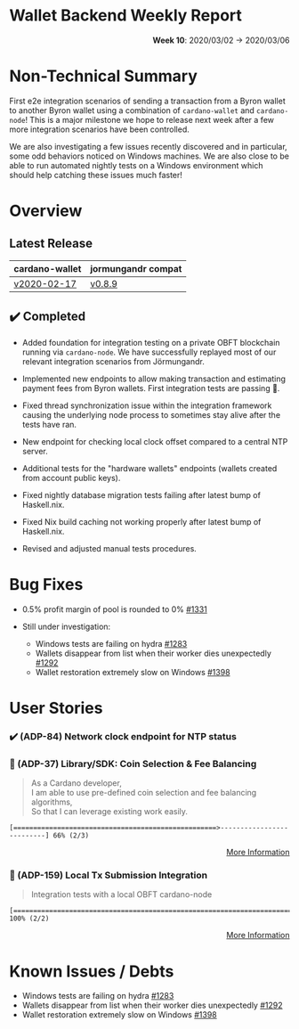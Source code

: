 # Wallet Backend Weekly Report

<p align="right">
  <strong>Week 10</strong>: 2020/03/02 → 2020/03/06
</p>

# Non-Technical Summary

First e2e integration scenarios of sending a transaction from a Byron wallet to
another Byron wallet using a combination of `cardano-wallet` and
`cardano-node`! This is a major milestone we hope to release next week after a few
more integration scenarios have been controlled.

We are also investigating a few issues recently discovered and in particular, some
odd behaviors noticed on Windows machines. We are also close to be able to run automated
nightly tests on a Windows environment which should help catching these issues much
faster! 

# Overview

## Latest Release

cardano-wallet                                                                    | jormungandr compat
---                                                                               | ---
[v2020-02-17](https://github.com/input-output-hk/cardano-wallet/tree/v2020-02-17) | [v0.8.9](https://github.com/input-output-hk/jormungandr/releases/tag/v0.8.9)

## :heavy_check_mark: Completed

- Added foundation for integration testing on a private OBFT blockchain running
  via `cardano-node`. We have successfully replayed most of our relevant
  integration scenarios from Jörmungandr.

- Implemented new endpoints to allow making transaction and estimating payment fees
  from Byron wallets. First integration tests are passing :tada:. 

- Fixed thread synchronization issue within the integration framework causing the 
  underlying node process to sometimes stay alive after the tests have ran. 

- New endpoint for checking local clock offset compared to a central NTP server. 

- Additional tests for the "hardware wallets" endpoints (wallets created from account public keys).

- Fixed nightly database migration tests failing after latest bump of Haskell.nix.

- Fixed Nix build caching not working properly after latest bump of Haskell.nix.

- Revised and adjusted manual tests procedures.


# Bug Fixes

- 0.5% profit margin of pool is rounded to 0% [#1331](https://github.com/input-output-hk/cardano-wallet/issues/1331)

- Still under investigation:
  - Windows tests are failing on hydra [#1283](https://github.com/input-output-hk/cardano-wallet/issues/1283) 
  - Wallets disappear from list when their worker dies unexpectedly [#1292](https://github.com/input-output-hk/cardano-wallet/issues/1292)
  - Wallet restoration extremely slow on Windows [#1398](https://github.com/input-output-hk/cardano-wallet/issues/1398)

# User Stories

### :heavy_check_mark: (ADP-84) Network clock endpoint for NTP status

### :hammer: (ADP-37) Library/SDK: Coin Selection & Fee Balancing

> As a Cardano developer,  
> I am able to use pre-defined coin selection and fee balancing algorithms,  
> So that I can leverage existing work easily.   

```
[===================================================>--------------------------] 66% (2/3)
```

<p align="right">
  <a target="_blank" href="https://jira.iohk.io/browse/ADP-37">More Information</a>
</p>

### :hammer: (ADP-159) Local Tx Submission Integration

> Integration tests with a local OBFT cardano-node

```
[==============================================================================] 100% (2/2)
```

<p align="right">
  <a target="_blank" href="https://jira.iohk.io/browse/ADP-159">More Information</a>
</p>


# Known Issues / Debts

- Windows tests are failing on hydra [#1283](https://github.com/input-output-hk/cardano-wallet/issues/1283) 
- Wallets disappear from list when their worker dies unexpectedly [#1292](https://github.com/input-output-hk/cardano-wallet/issues/1292)
- Wallet restoration extremely slow on Windows [#1398](https://github.com/input-output-hk/cardano-wallet/issues/1398)
